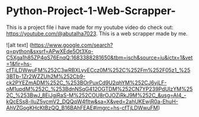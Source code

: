 # Python-Project-1-Web-Scrapper-
This is a project file i have made for my youtube video do check out: https://youtube.com/@abutalha7023.
This is  a web scrapper made by me.

![alt text] (https://www.google.com/search?q=python&sxsrf=APwXEde5Ot3Xq-C5Xga1h85ZP4qS76EnqQ:1683388281650&tbm=isch&source=iu&ictx=1&vet=1&fir=hs-cfTjLDWwuFM%252C3wRBXLyvECcz0M%252C%252Fm%252F05z1_%253BTb-1Zr2WZZUh2M%252Cb9-ck2PYEZmADM%252C_%253BOrPuxCd9U2qhYM%252CJ6vjLF-oM1updM%252C_%253BdnNSqG412OGTDM%252CN7YP239PdUIzYM%252C_%253BwJ_8EiJgjRaS-M%252COU8rOJOZiRkJ9M%252C_&usg=AI4_-kQcESs8-lIuZ5vcmV2_DQQqW4fltw&sa=X&ved=2ahUKEwjR0a-EhuH-AhVZGogKHcKtBzQQ_B16BAhFEAE#imgrc=hs-cfTjLDWwuFM)

